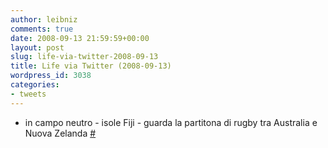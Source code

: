```yaml
---
author: leibniz
comments: true
date: 2008-09-13 21:59:59+00:00
layout: post
slug: life-via-twitter-2008-09-13
title: Life via Twitter (2008-09-13)
wordpress_id: 3038
categories:
- tweets
---
```



	
  * in campo neutro - isole Fiji - guarda la partitona di rugby tra Australia e Nuova Zelanda [#](http://twitter.com/leibniz/statuses/919962614)


